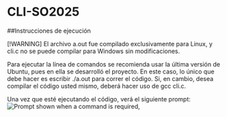 # CLI-SO2025

##Instrucciones de ejecución

[!WARNING]
El archivo a.out fue compilado exclusivamente para Linux, y cli.c no se puede compilar para Windows sin modificaciones.

Para ejecutar la línea de comandos se recomienda usar la última versión de Ubuntu, pues en ella se desarrolló el proyecto. En este caso, lo único que debe hacer es escribir ./a.out para correr el código.
Si, en cambio, desea compilar el código usted mismo, deberá hacer uso de gcc cli.c.

Una vez que esté ejecutando el código, verá el siguiente prompt:
![Prompt shown when a command is required,]([https://myoctocat.com/assets/images/base-octocat.svg](https://github.com/Basito0/CLI-SO2025/blob/main/assets/images/cli1.PNG))
